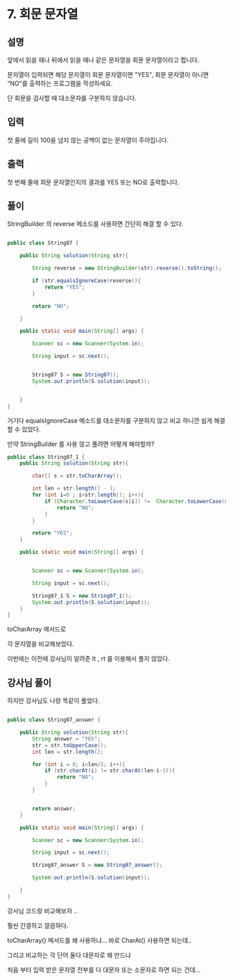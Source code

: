 # 7. 회문 문자열

## 설명

앞에서 읽을 때나 뒤에서 읽을 때나 같은 문자열을 회문 문자열이라고 합니다.

문자열이 입력되면 해당 문자열이 회문 문자열이면 "YES", 회문 문자열이 아니면 “NO"를 출력하는 프로그램을 작성하세요.

단 회문을 검사할 때 대소문자를 구분하지 않습니다.


## 입력
첫 줄에 길이 100을 넘지 않는 공백이 없는 문자열이 주어집니다.


## 출력
첫 번째 줄에 회문 문자열인지의 결과를 YES 또는 NO로 출력합니다.


## 풀이

StringBuilder 의 reverse 메소드를 사용하면 간단히 해결 할 수 있다.

```java

public class String07 {

    public String solution(String str){

        String reverse = new StringBuilder(str).reverse().toString();

        if (str.equalsIgnoreCase(reverse)){
            return "YES";
        }

        return "NO";

    }

    public static void main(String[] args) {

        Scanner sc = new Scanner(System.in);

        String input = sc.next();


        String07 S = new String07();
        System.out.println(S.solution(input));


    }
}

```

거기다 equalsIgnoreCase 메소드를 대소문자를 구분하지 않고 비교 하니깐 쉽게 해결 할 수 있었다.

만약 StringBuilder 를 사용 않고 풀려면 어떻게 해야할까?

```java
public class String07_1 {
    public String solution(String str){

        char[] s = str.toCharArray();

        int len = str.length() - 1;
        for (int i=0 ; i<str.length(); i++){
            if (Character.toLowerCase(s[i]) !=  Character.toLowerCase(s[len-i])){
                return "NO";
            }
        }

        return "YES";
    }

    public static void main(String[] args) {


        Scanner sc = new Scanner(System.in);

        String input = sc.next();

        String07_1 S = new String07_1();
        System.out.println(S.solution(input));
    }
}

```

toCharArray 메서드로

각 문자열을 비교해보았다.

이번에는 이전에 강사님이 알려준 lt , rt 를 이용해서 풀지 않았다.


## 강사님 풀이

하지만 강사님도 나랑 똑같이 풀었다.

```java

public class String07_answer {

    public String solution(String str){
        String answer = "YES";
        str = str.toUpperCase();
        int len = str.length();

        for (int i = 0; i<len/2; i++){
            if (str.charAt(i) != str.charAt(len-i-1)){
                return "NO";
            }
        }


        return answer;
    }

    public static void main(String[] args) {

        Scanner sc = new Scanner(System.in);

        String input = sc.next();

        String07_answer S = new String07_answer();

        System.out.println(S.solution(input));

    }
}

```

강사님 코드랑 비교해보자 ..

훨씬 간결하고 깔끔하다.

toCharArray() 메서드를 왜 사용하냐... 바로 CharAt() 사용하면 되는데..

그리고 비교하는 각 단어 둘다 대문자로 왜 만드냐

처음 부터 입력 받은 문자열 전부를 다 대문자 또는 소문자로 하면 되는 건데...